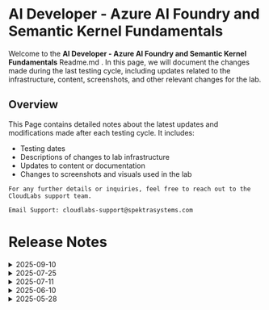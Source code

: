 # AI Developer -  Azure AI Foundry and Semantic Kernel Fundamentals

Welcome to the **AI Developer -  Azure AI Foundry and Semantic Kernel Fundamentals** Readme.md . In this page, we will document the changes made during the last testing cycle, including updates related to the infrastructure, content, screenshots, and other relevant changes for the lab.

## Overview

This Page contains detailed notes about the latest updates and modifications made after each testing cycle. It includes:

- Testing dates
- Descriptions of changes to lab infrastructure
- Updates to content or documentation
- Changes to screenshots and visuals used in the lab

`For any further details or inquiries, feel free to reach out to the CloudLabs support team.`

`Email Support: cloudlabs-support@spektrasystems.com`

# Release Notes

<details>
  <summary>2025-09-10</summary>

## Summary of Changes

Minor updates, including clearer screenshots and refined instructions for improved clarity and accuracy. 

## Infrastructure Changes

NA

## Content Changes

NA
   
## Screenshot Updates

- **Minor updates:**
  
  - **Updated Screenshots:** Enhanced screenshots have been updated for better understanding.
  - **Instruction Refinements:** Updated numbering and formatting for better clarity and understanding.

## Testing Notes  

- Testing Date: 2025-09-10

## Testing Scope

Conducted end-to-end validation. RBAC/Policy checks.

---
</details>

<details>
  <summary>2025-07-25</summary>

### Release Date: 2025-07-25

- **Change**: The lab has been tested up to Exercise 7. An issue related to the Weather plugin in Exercise 5, Task 2: Semantic Search Plugin has been resolved. The necessary code updates have been made in Exercise 7, Task 2: DALL·E (Python).

  
- **Testing Date**: 2025-07-25

## Infrastructure Changes

NA

## Content Changes

- Updated the chat.py and .env files in Exercise 5, Task 2, and verified the functionality. The chat now returns the expected outputs.
- Modified the code for the DALL·E model, resolved the existing issues, and confirmed that it is now functioning as expected.
  

## Screenshot Updates

- Updated the screenshots to reflect the new UI changes and recent issue fixes.
- Added notes and revised the necessary instructions for clarity and accuracy.

## Validation

NA

## Testing Notes

- **Test Validation Summary**: Validated the lab guide steps, included the latest approach to perform tasks, updated the content to reflect the latest UI changes.

---
</details>

<details>
  <summary>2025-07-11</summary>

### Release Date: 2025-07-11

- **Change**: The lab is all set and up to date. All implementations, including those in both C# and Python, are in place and working as expected.

- **Testing Date**: 2025-07-11

## Infrastructure Changes

NA

## Content Changes

NA

## Screenshot Updates

NA

## Validation

NA

## Testing Notes

- **Test Validation Summary**: Validated that the lab validations are working fine.


---
</details>


<details>
  <summary>2025-06-10</summary>

### Release Date: 2025-06-10

- **Change**: Exercise 4 was refined to ensure greater accuracy and precision. Updates were also made to the weather plugin and C# code in **Exercise 3 Task 4** to align with the latest implementation.
  
- **Testing Date**: 2025-05-10

## Infrastructure Changes

NA

## Content Changes

Updated the C# weather plugin code in Exercise 3 Task 4.
  

## Screenshot Updates

NA

## Validation

NA

## Testing Notes

- **Test Validation Summary**: Validated the lab guide steps, included the latest approach to perform tasks, updated the content to reflect the latest UI changes.


---
</details>







<details>
  <summary>2025-05-28</summary>

### Release Date: 2025-05-28

- **Change**: This is a newly onboarded lab. However, due to recent updates in Azure AI Foundry, we have revised some of the content and are now using an updated approach to perform certain tasks.

  
- **Testing Date**: 2025-05-26

## Infrastructure Changes

### Exercise 01
  
  - Due to recent updates in the Azure AI Foundry portal, the previous setup method was no longer compatible with the lab flow and has been removed.

  - As an alternative, we now use the Azure portal to deploy the AI Foundry Hub, from which the AI Foundry environment is launched.

  - A new task (Task 2) has been added to Exercise 1 to create an AI Search resource via the Azure portal, as it is no longer provisioned by default through the AI Hub.

## Content Changes

  - Have added new content in Exercise 1 to Set up Azure AI Foundry through the Azure portal and to create a AI Search.
  - Found UI updated in **Exercise 5 Task 1 and Exercise 6 Task 1**, updated according to the recent changes.
  

## Screenshot Updates

- **Change**: Found multiple UI updates in Azue AI Foundry, have updated all the screenshots.

## Validation

Removed the validation that was related to previous content in Exercise 1 and have added new validation that supports the present content.

## Testing Notes

- **Test Validation Summary**: Validated the lab guide steps, included the latest approach to perform tasks, updated the content to reflect the latest UI changes, and added a new task based on updated requirements.


---
</details>
